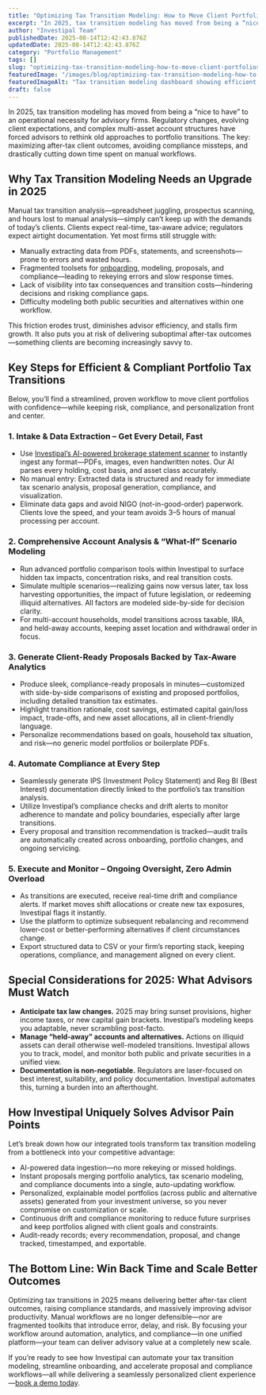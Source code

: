 ```yaml
---
title: "Optimizing Tax Transition Modeling: How to Move Client Portfolios Efficiently and Compliantly in 2025"
excerpt: "In 2025, tax transition modeling has moved from being a “nice to have” to an operational necessity for advisory firms."
author: "Investipal Team"
publishedDate: 2025-08-14T12:42:43.876Z
updatedDate: 2025-08-14T12:42:43.876Z
category: "Portfolio Management"
tags: []
slug: "optimizing-tax-transition-modeling-how-to-move-client-portfolios-efficiently-and-compliantly-in-2025"
featuredImage: "/images/blog/optimizing-tax-transition-modeling-how-to-move-client-portfolios-efficiently-and-compliantly-in-2025__hero.png"
featuredImageAlt: "Tax transition modeling dashboard showing efficient portfolio optimization and compliance for 2025 wealth management"
draft: false
---
```

<p>In 2025, tax transition modeling has moved from being a “nice to have” to an operational necessity for advisory firms. Regulatory changes, evolving client expectations, and complex multi-asset account structures have forced advisors to rethink old approaches to portfolio transitions. The key: maximizing after-tax client outcomes, avoiding compliance missteps, and drastically cutting down time spent on manual workflows.</p>

<h2>Why Tax Transition Modeling Needs an Upgrade in 2025</h2>
<p>Manual tax transition analysis—spreadsheet juggling, prospectus scanning, and hours lost to manual analysis—simply can’t keep up with the demands of today’s clients. Clients expect real-time, tax-aware advice; regulators expect airtight documentation. Yet most firms still struggle with:</p>
<ul>
  <li>Manually extracting data from PDFs, statements, and screenshots—prone to errors and wasted hours.</li>
  <li>Fragmented toolsets for <a href="/blog/category/onboarding">onboarding</a>, modeling, proposals, and compliance—leading to rekeying errors and slow response times.</li>
  <li>Lack of visibility into tax consequences and transition costs—hindering decisions and risking compliance gaps.</li>
  <li>Difficulty modeling both public securities and alternatives within one workflow.</li>
</ul>

<p>This friction erodes trust, diminishes advisor efficiency, and stalls firm growth. It also puts you at risk of delivering suboptimal after-tax outcomes—something clients are becoming increasingly savvy to.</p>

<h2>Key Steps for Efficient & Compliant Portfolio Tax Transitions</h2>
<p>Below, you’ll find a streamlined, proven workflow to move client portfolios with confidence—while keeping risk, compliance, and personalization front and center.</p>

<h3>1. Intake & Data Extraction – Get Every Detail, Fast</h3>
<ul>
  <li>Use <a href="/">Investipal’s AI-powered brokerage statement scanner</a> to instantly ingest any format—PDFs, images, even handwritten notes. Our AI parses every holding, cost basis, and asset class accurately.</li>
  <li>No manual entry: Extracted data is structured and ready for immediate tax scenario analysis, proposal generation, compliance, and visualization.</li>
  <li>Eliminate data gaps and avoid NIGO (not-in-good-order) paperwork. Clients love the speed, and your team avoids 3–5 hours of manual processing per account.</li>
</ul>

<h3>2. Comprehensive Account Analysis & “What-If” Scenario Modeling</h3>
<ul>
  <li>Run advanced portfolio comparison tools within Investipal to surface hidden tax impacts, concentration risks, and real transition costs.</li>
  <li>Simulate multiple scenarios—realizing gains now versus later, tax loss harvesting opportunities, the impact of future legislation, or redeeming illiquid alternatives. All factors are modeled side-by-side for decision clarity.</li>
  <li>For multi-account households, model transitions across taxable, IRA, and held-away accounts, keeping asset location and withdrawal order in focus.</li>
</ul>

<h3>3. Generate Client-Ready Proposals Backed by Tax-Aware Analytics</h3>
<ul>
  <li>Produce sleek, compliance-ready proposals in minutes—customized with side-by-side comparisons of existing and proposed portfolios, including detailed transition tax estimates.</li>
  <li>Highlight transition rationale, cost savings, estimated capital gain/loss impact, trade-offs, and new asset allocations, all in client-friendly language.</li>
  <li>Personalize recommendations based on goals, household tax situation, and risk—no generic model portfolios or boilerplate PDFs.</li>
</ul>

<h3>4. Automate Compliance at Every Step</h3>
<ul>
  <li>Seamlessly generate IPS (Investment Policy Statement) and Reg BI (Best Interest) documentation directly linked to the portfolio’s tax transition analysis.</li>
  <li>Utilize Investipal’s compliance checks and drift alerts to monitor adherence to mandate and policy boundaries, especially after large transitions.</li>
  <li>Every proposal and transition recommendation is tracked—audit trails are automatically created across onboarding, portfolio changes, and ongoing servicing.</li>
</ul>

<h3>5. Execute and Monitor – Ongoing Oversight, Zero Admin Overload</h3>
<ul>
  <li>As transitions are executed, receive real-time drift and compliance alerts. If market moves shift allocations or create new tax exposures, Investipal flags it instantly.</li>
  <li>Use the platform to optimize subsequent rebalancing and recommend lower-cost or better-performing alternatives if client circumstances change.</li>
  <li>Export structured data to CSV or your firm’s reporting stack, keeping operations, compliance, and management aligned on every client.</li>
</ul>

<h2>Special Considerations for 2025: What Advisors Must Watch</h2>
<ul>
  <li><strong>Anticipate tax law changes.</strong> 2025 may bring sunset provisions, higher income taxes, or new capital gain brackets. Investipal’s modeling keeps you adaptable, never scrambling post-facto.</li>
  <li><strong>Manage “held-away” accounts and alternatives.</strong> Actions on illiquid assets can derail otherwise well-modeled transitions. Investipal allows you to track, model, and monitor both public and private securities in a unified view.</li>
  <li><strong>Documentation is non-negotiable.</strong> Regulators are laser-focused on best interest, suitability, and policy documentation. Investipal automates this, turning a burden into an afterthought.</li>
</ul>

<h2>How Investipal Uniquely Solves Advisor Pain Points</h2>
<p>Let’s break down how our integrated tools transform tax transition modeling from a bottleneck into your competitive advantage:</p>
<ul>
  <li>AI-powered data ingestion—no more rekeying or missed holdings.</li>
  <li>Instant proposals merging portfolio analytics, tax scenario modeling, and compliance documents into a single, auto-updating workflow.</li>
  <li>Personalized, explainable model portfolios (across public and alternative assets) generated from your investment universe, so you never compromise on customization or scale.</li>
  <li>Continuous drift and compliance monitoring to reduce future surprises and keep portfolios aligned with client goals and constraints.</li>
  <li>Audit-ready records; every recommendation, proposal, and change tracked, timestamped, and exportable.</li>
</ul>

<h2>The Bottom Line: Win Back Time and Scale Better Outcomes</h2>
<p>Optimizing tax transitions in 2025 means delivering better after-tax client outcomes, raising compliance standards, and massively improving advisor productivity. Manual workflows are no longer defensible—nor are fragmented toolkits that introduce error, delay, and risk. By focusing your workflow around automation, analytics, and compliance—in one unified platform—your team can deliver advisory value at a completely new scale.</p>

<p>If you’re ready to see how Investipal can automate your tax transition modeling, streamline onboarding, and accelerate proposal and compliance workflows—all while delivering a seamlessly personalized client experience—<a href="/">book a demo today</a>.</p>